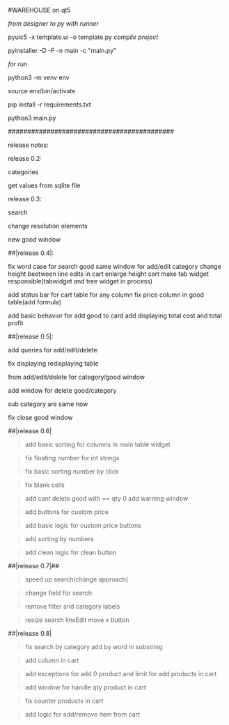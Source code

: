 #WAREHOUSE on qt5

*from designer to py with runner*

 pyuic5 -x template.ui -o template.py
*compile project*

pyinstaller -D -F -n main -c "main.py"

*for run*

python3 -m venv env 

source env/bin/activate

pip install -r requirements.txt

python3 main.py

###########################################

release notes:

release 0.2:

categories 

get values from sqlite file


release 0.3:

search 

change resolution elements

new good window

##|release 0.4|:

fix word case for search good same window for add/edit category change height beetween line 
edits in cart enlarge height cart make tab widget responsible(tabwidget and tree widget in process)

add status bar for cart table for any column fix price column in good table(add formula)

add basic behavior for add good to card add displaying total cost and total profit

##|release 0.5|:

add queries for add/edit/delete 

fix displaying redisplaying table

from add/edit/delete for category/good window

add window for delete good/category

sub category are same now

fix close good window


##|release 0.6|

>add basic sorting for columns in main table widget

>fix floating number for int strings

>fix basic sorting number by click

>fix blank cells

>add cant delete good  with == qty 0 add warning window

>add buttons for custom price

>add basic logic for custom price buttons

>add sorting by numbers

>add clean logic for clean button

##|release 0.7|##

>speed up search(change approach)

>change field for search

>remove filter and category labels

>resize search lineEdit move x button

##|release 0.8|

>fix search by category add by word in substring

>add column in cart

>add exceptions for add 0 product and limit for add products in cart

>add window for handle qty product in cart

>fix counter products in cart

>add logic for add/remove item from cart


